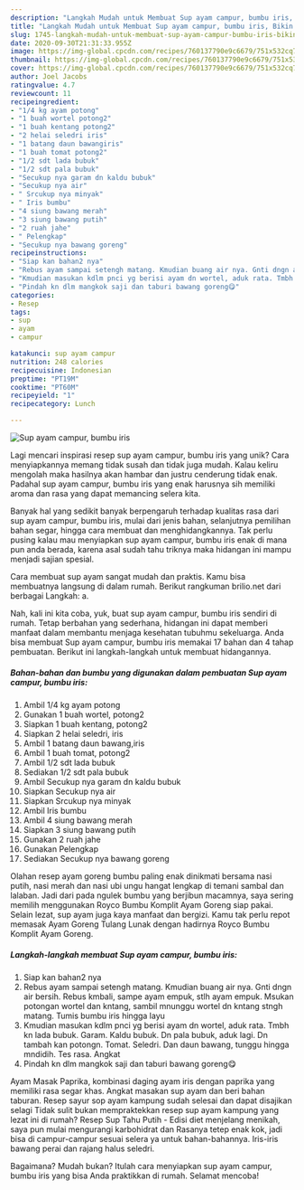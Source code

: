 ```yaml
---
description: "Langkah Mudah untuk Membuat Sup ayam campur, bumbu iris, Bikin Ngiler"
title: "Langkah Mudah untuk Membuat Sup ayam campur, bumbu iris, Bikin Ngiler"
slug: 1745-langkah-mudah-untuk-membuat-sup-ayam-campur-bumbu-iris-bikin-ngiler
date: 2020-09-30T21:31:33.955Z
image: https://img-global.cpcdn.com/recipes/760137790e9c6679/751x532cq70/sup-ayam-campur-bumbu-iris-foto-resep-utama.jpg
thumbnail: https://img-global.cpcdn.com/recipes/760137790e9c6679/751x532cq70/sup-ayam-campur-bumbu-iris-foto-resep-utama.jpg
cover: https://img-global.cpcdn.com/recipes/760137790e9c6679/751x532cq70/sup-ayam-campur-bumbu-iris-foto-resep-utama.jpg
author: Joel Jacobs
ratingvalue: 4.7
reviewcount: 11
recipeingredient:
- "1/4 kg ayam potong"
- "1 buah wortel potong2"
- "1 buah kentang potong2"
- "2 helai seledri iris"
- "1 batang daun bawangiris"
- "1 buah tomat potong2"
- "1/2 sdt lada bubuk"
- "1/2 sdt pala bubuk"
- "Secukup nya garam dn kaldu bubuk"
- "Secukup nya air"
- " Srcukup nya minyak"
- " Iris bumbu"
- "4 siung bawang merah"
- "3 siung bawang putih"
- "2 ruah jahe"
- " Pelengkap"
- "Secukup nya bawang goreng"
recipeinstructions:
- "Siap kan bahan2 nya"
- "Rebus ayam sampai setengh matang. Kmudian buang air nya. Gnti dngn air bersih. Rebus kmbali, sampe ayam empuk, stlh ayam empuk. Msukan potongan wortel dan kntang, sambil mnunggu wortel dn kntang stngh matang. Tumis bumbu iris hingga layu"
- "Kmudian masukan kdlm pnci yg berisi ayam dn wortel, aduk rata. Tmbh kn lada bubuk. Garam. Kaldu bubuk. Dn pala bubuk, aduk lagi. Dn tambah kan potongn. Tomat. Seledri. Dan daun bawang, tunggu hingga mndidih. Tes rasa. Angkat"
- "Pindah kn dlm mangkok saji dan taburi bawang goreng😋"
categories:
- Resep
tags:
- sup
- ayam
- campur

katakunci: sup ayam campur 
nutrition: 248 calories
recipecuisine: Indonesian
preptime: "PT19M"
cooktime: "PT60M"
recipeyield: "1"
recipecategory: Lunch

---
```



![Sup ayam campur, bumbu iris](https://img-global.cpcdn.com/recipes/760137790e9c6679/751x532cq70/sup-ayam-campur-bumbu-iris-foto-resep-utama.jpg)

Lagi mencari inspirasi resep sup ayam campur, bumbu iris yang unik? Cara menyiapkannya memang tidak susah dan tidak juga mudah. Kalau keliru mengolah maka hasilnya akan hambar dan justru cenderung tidak enak. Padahal sup ayam campur, bumbu iris yang enak harusnya sih memiliki aroma dan rasa yang dapat memancing selera kita.

Banyak hal yang sedikit banyak berpengaruh terhadap kualitas rasa dari sup ayam campur, bumbu iris, mulai dari jenis bahan, selanjutnya pemilihan bahan segar, hingga cara membuat dan menghidangkannya. Tak perlu pusing kalau mau menyiapkan sup ayam campur, bumbu iris enak di mana pun anda berada, karena asal sudah tahu triknya maka hidangan ini mampu menjadi sajian spesial.

Cara membuat sup ayam sangat mudah dan praktis. Kamu bisa membuatnya langsung di dalam rumah. Berikut rangkuman brilio.net dari berbagai Langkah: a.


Nah, kali ini kita coba, yuk, buat sup ayam campur, bumbu iris sendiri di rumah. Tetap berbahan yang sederhana, hidangan ini dapat memberi manfaat dalam membantu menjaga kesehatan tubuhmu sekeluarga. Anda bisa membuat Sup ayam campur, bumbu iris memakai 17 bahan dan 4 tahap pembuatan. Berikut ini langkah-langkah untuk membuat hidangannya.

<!--inarticleads1-->

##### Bahan-bahan dan bumbu yang digunakan dalam pembuatan Sup ayam campur, bumbu iris:

1. Ambil 1/4 kg ayam potong
1. Gunakan 1 buah wortel, potong2
1. Siapkan 1 buah kentang, potong2
1. Siapkan 2 helai seledri, iris
1. Ambil 1 batang daun bawang,iris
1. Ambil 1 buah tomat, potong2
1. Ambil 1/2 sdt lada bubuk
1. Sediakan 1/2 sdt pala bubuk
1. Ambil Secukup nya garam dn kaldu bubuk
1. Siapkan Secukup nya air
1. Siapkan  Srcukup nya minyak
1. Ambil  Iris bumbu
1. Ambil 4 siung bawang merah
1. Siapkan 3 siung bawang putih
1. Gunakan 2 ruah jahe
1. Gunakan  Pelengkap
1. Sediakan Secukup nya bawang goreng


Olahan resep ayam goreng bumbu paling enak dinikmati bersama nasi putih, nasi merah dan nasi ubi ungu hangat lengkap di temani sambal dan lalaban. Jadi dari pada ngulek bumbu yang berjibun macamnya, saya sering memilih menggunakan Royco Bumbu Komplit Ayam Goreng siap pakai. Selain lezat, sup ayam juga kaya manfaat dan bergizi. Kamu tak perlu repot memasak Ayam Goreng Tulang Lunak dengan hadirnya Royco Bumbu Komplit Ayam Goreng. 

<!--inarticleads2-->

##### Langkah-langkah membuat Sup ayam campur, bumbu iris:

1. Siap kan bahan2 nya
1. Rebus ayam sampai setengh matang. Kmudian buang air nya. Gnti dngn air bersih. Rebus kmbali, sampe ayam empuk, stlh ayam empuk. Msukan potongan wortel dan kntang, sambil mnunggu wortel dn kntang stngh matang. Tumis bumbu iris hingga layu
1. Kmudian masukan kdlm pnci yg berisi ayam dn wortel, aduk rata. Tmbh kn lada bubuk. Garam. Kaldu bubuk. Dn pala bubuk, aduk lagi. Dn tambah kan potongn. Tomat. Seledri. Dan daun bawang, tunggu hingga mndidih. Tes rasa. Angkat
1. Pindah kn dlm mangkok saji dan taburi bawang goreng😋


Ayam Masak Paprika, kombinasi daging ayam iris dengan paprika yang memiliki rasa segar khas. Angkat masakan sup ayam dan beri bahan taburan. Resep sayur sop ayam kampung sudah selesai dan dapat disajikan selagi Tidak sulit bukan mempraktekkan resep sup ayam kampung yang lezat ini di rumah? Resep Sup Tahu Putih - Edisi diet menjelang menikah, saya pun mulai mengurangi karbohidrat dan Rasanya tetep enak kok, jadi bisa di campur-campur sesuai selera ya untuk bahan-bahannya. Iris-iris bawang perai dan rajang halus seledri. 

Bagaimana? Mudah bukan? Itulah cara menyiapkan sup ayam campur, bumbu iris yang bisa Anda praktikkan di rumah. Selamat mencoba!
